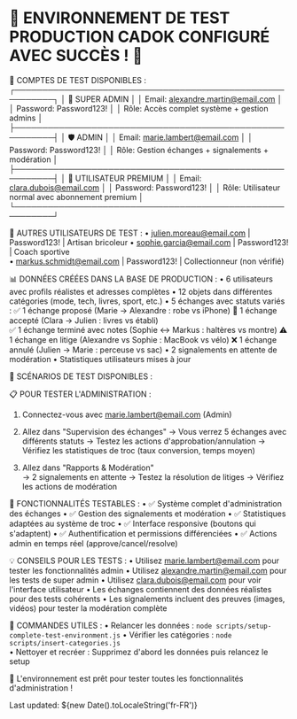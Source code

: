 🎊 ENVIRONNEMENT DE TEST PRODUCTION CADOK CONFIGURÉ AVEC SUCCÈS ! 🎊
=======================================================================

📧 COMPTES DE TEST DISPONIBLES :
┌─────────────────────────────────────────────────────────┐
│ 👑 SUPER ADMIN                                          │
│ Email: alexandre.martin@email.com                      │
│ Password: Password123!                                  │
│ Rôle: Accès complet système + gestion admins           │
├─────────────────────────────────────────────────────────┤
│ 🛡️ ADMIN                                                │
│ Email: marie.lambert@email.com                         │
│ Password: Password123!                                  │
│ Rôle: Gestion échanges + signalements + modération     │
├─────────────────────────────────────────────────────────┤
│ 👤 UTILISATEUR PREMIUM                                  │
│ Email: clara.dubois@email.com                          │
│ Password: Password123!                                  │
│ Rôle: Utilisateur normal avec abonnement premium       │
└─────────────────────────────────────────────────────────┘

👥 AUTRES UTILISATEURS DE TEST :
• julien.moreau@email.com | Password123! | Artisan bricoleur
• sophie.garcia@email.com | Password123! | Coach sportive  
• markus.schmidt@email.com | Password123! | Collectionneur (non vérifié)

📊 DONNÉES CRÉÉES DANS LA BASE DE PRODUCTION :
• 6 utilisateurs avec profils réalistes et adresses complètes
• 12 objets dans différentes catégories (mode, tech, livres, sport, etc.)
• 5 échanges avec statuts variés :
  ✅ 1 échange proposé (Marie → Alexandre : robe vs iPhone)
  🤝 1 échange accepté (Clara → Julien : livres vs établi)  
  ✅ 1 échange terminé avec notes (Sophie ↔ Markus : haltères vs montre)
  ⚠️ 1 échange en litige (Alexandre vs Sophie : MacBook vs vélo)
  ❌ 1 échange annulé (Julien → Marie : perceuse vs sac)
• 2 signalements en attente de modération
• Statistiques utilisateurs mises à jour

🧪 SCÉNARIOS DE TEST DISPONIBLES :

📋 POUR TESTER L'ADMINISTRATION :
1. Connectez-vous avec marie.lambert@email.com (Admin)
2. Allez dans "Supervision des échanges"
   → Vous verrez 5 échanges avec différents statuts
   → Testez les actions d'approbation/annulation
   → Vérifiez les statistiques de troc (taux conversion, temps moyen)

3. Allez dans "Rapports & Modération"  
   → 2 signalements en attente
   → Testez la résolution de litiges
   → Vérifiez les actions de modération

🎯 FONCTIONNALITÉS TESTABLES :
• ✅ Système complet d'administration des échanges
• ✅ Gestion des signalements et modération
• ✅ Statistiques adaptées au système de troc
• ✅ Interface responsive (boutons qui s'adaptent)
• ✅ Authentification et permissions différenciées
• ✅ Actions admin en temps réel (approve/cancel/resolve)

💡 CONSEILS POUR LES TESTS :
• Utilisez marie.lambert@email.com pour tester les fonctionnalités admin
• Utilisez alexandre.martin@email.com pour les tests de super admin
• Utilisez clara.dubois@email.com pour voir l'interface utilisateur
• Les échanges contiennent des données réalistes pour des tests cohérents
• Les signalements incluent des preuves (images, vidéos) pour tester la modération complète

🔧 COMMANDES UTILES :
• Relancer les données : `node scripts/setup-complete-test-environment.js`
• Vérifier les catégories : `node scripts/insert-categories.js`  
• Nettoyer et recréer : Supprimez d'abord les données puis relancez le setup

🚀 L'environnement est prêt pour tester toutes les fonctionnalités d'administration !

Last updated: ${new Date().toLocaleString('fr-FR')}
